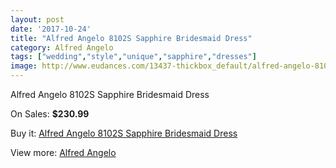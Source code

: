 ```yaml
---
layout: post
date: '2017-10-24'
title: "Alfred Angelo 8102S Sapphire Bridesmaid Dress"
category: Alfred Angelo
tags: ["wedding","style","unique","sapphire","dresses"]
image: http://www.eudances.com/13437-thickbox_default/alfred-angelo-8102s-sapphire-bridesmaid-dress.jpg
---
```

Alfred Angelo 8102S Sapphire Bridesmaid Dress

On Sales: **$230.99**
<a href="https://www.eudances.com/en/alfred-angelo/4058-alfred-angelo-8102s-sapphire-bridesmaid-dress.html"><amp-img layout="responsive" width="600" height="600" src="//www.eudances.com/13437-thickbox_default/alfred-angelo-8102s-sapphire-bridesmaid-dress.jpg" alt="Alfred Angelo 8102S Sapphire Bridesmaid Dress 0" /></a>
<a href="https://www.eudances.com/en/alfred-angelo/4058-alfred-angelo-8102s-sapphire-bridesmaid-dress.html"><amp-img layout="responsive" width="600" height="600" src="//www.eudances.com/13440-thickbox_default/alfred-angelo-8102s-sapphire-bridesmaid-dress.jpg" alt="Alfred Angelo 8102S Sapphire Bridesmaid Dress 1" /></a>
<a href="https://www.eudances.com/en/alfred-angelo/4058-alfred-angelo-8102s-sapphire-bridesmaid-dress.html"><amp-img layout="responsive" width="600" height="600" src="//www.eudances.com/13439-thickbox_default/alfred-angelo-8102s-sapphire-bridesmaid-dress.jpg" alt="Alfred Angelo 8102S Sapphire Bridesmaid Dress 2" /></a>
<a href="https://www.eudances.com/en/alfred-angelo/4058-alfred-angelo-8102s-sapphire-bridesmaid-dress.html"><amp-img layout="responsive" width="600" height="600" src="//www.eudances.com/13438-thickbox_default/alfred-angelo-8102s-sapphire-bridesmaid-dress.jpg" alt="Alfred Angelo 8102S Sapphire Bridesmaid Dress 3" /></a>

Buy it: [Alfred Angelo 8102S Sapphire Bridesmaid Dress](https://www.eudances.com/en/alfred-angelo/4058-alfred-angelo-8102s-sapphire-bridesmaid-dress.html "Alfred Angelo 8102S Sapphire Bridesmaid Dress")

View more: [Alfred Angelo](https://www.eudances.com/en/51-alfred-angelo "Alfred Angelo")